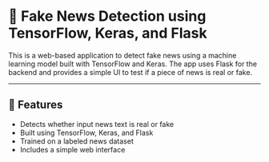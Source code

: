 # 📰 Fake News Detection using TensorFlow, Keras, and Flask

This is a web-based application to detect fake news using a machine learning model built with TensorFlow and Keras. The app uses Flask for the backend and provides a simple UI to test if a piece of news is real or fake.

---

## 🚀 Features

- Detects whether input news text is real or fake
- Built using TensorFlow, Keras, and Flask
- Trained on a labeled news dataset
- Includes a simple web interface
